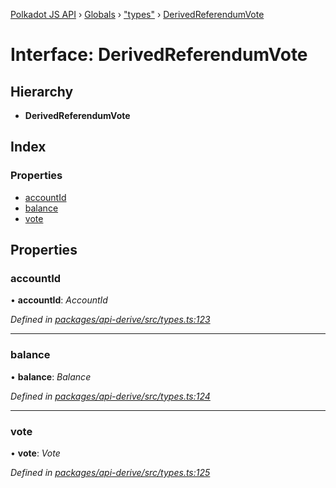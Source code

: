 [Polkadot JS API](../README.md) › [Globals](../globals.md) › ["types"](../modules/_types_.md) › [DerivedReferendumVote](_types_.derivedreferendumvote.md)

# Interface: DerivedReferendumVote

## Hierarchy

* **DerivedReferendumVote**

## Index

### Properties

* [accountId](_types_.derivedreferendumvote.md#accountid)
* [balance](_types_.derivedreferendumvote.md#balance)
* [vote](_types_.derivedreferendumvote.md#vote)

## Properties

###  accountId

• **accountId**: *AccountId*

*Defined in [packages/api-derive/src/types.ts:123](https://github.com/polkadot-js/api/blob/9e681c066/packages/api-derive/src/types.ts#L123)*

___

###  balance

• **balance**: *Balance*

*Defined in [packages/api-derive/src/types.ts:124](https://github.com/polkadot-js/api/blob/9e681c066/packages/api-derive/src/types.ts#L124)*

___

###  vote

• **vote**: *Vote*

*Defined in [packages/api-derive/src/types.ts:125](https://github.com/polkadot-js/api/blob/9e681c066/packages/api-derive/src/types.ts#L125)*
